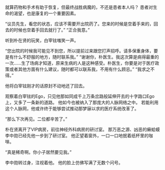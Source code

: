 就算药物和手术有助于恢复，但最终战胜病魔的，不还是患者本人吗？
患者对生命的渴望，也是康复的一个重要因素。

“议员先生，看您的状态，应该不需要开出院药了。您来的时候是空着手来的，回去的时候也空着手回去就行了。”
“正合我意。”

听到朴在贤的玩笑，白宰铉嗤笑一声。

“您出院的时候我可能见不到您，所以提前过来跟您打声招呼。请多保重身体，要是有什么不舒服的地方，随时联系我。”
“谢谢你，朴医生。我这次算是病得最重的一次……生了场病才知道，原来生病的人是这种感受。朴医生，你要是对于医疗政策或者其他方面有什么建议，随时都可以联系我，不用有什么顾忌。”
“我求之不得。”

他将白宰铉刚才的话原封不动地还了回去。

观察着白宰铉的Ego，只见他那如同成千上万条岔路般延伸开去的十字路口Ego上，又多了一条新的道路。
他如今也被纳入了那庞大的人脉网络之中。
若能利用这个人脉网，他或许终于能够尝试推动那梦寐以求的医疗系统改革了。

“那么下次再见。二位都辛苦了。”

朴在贤离开了VIP病房，前往神经外科病房的研讨室。
那万恶之源、凶恶的癞蛤蟆李中勋已经先他一步到了研讨室。
他正望着窗外，一口一口地抿着纸杯里的咖啡。

“真是稀奇啊。你小子居然要见我。”

李中勋转过身，注视着他。
他的脸上仿佛写满了无数个问号。